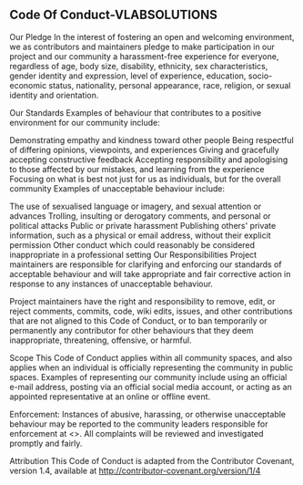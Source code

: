 <h2>Code Of Conduct-VLABSOLUTIONS</h2>

Our Pledge
In the interest of fostering an open and welcoming environment, we as contributors and maintainers pledge to make participation in our project and our community a harassment-free experience for everyone, regardless of age, body size, disability, ethnicity, sex characteristics, gender identity and expression, level of experience, education, socio-economic status, nationality, personal appearance, race, religion, or sexual identity and orientation.

Our Standards
Examples of behaviour that contributes to a positive environment for our community include:

Demonstrating empathy and kindness toward other people
Being respectful of differing opinions, viewpoints, and experiences
Giving and gracefully accepting constructive feedback
Accepting responsibility and apologising to those affected by our mistakes, and learning from the experience
Focusing on what is best not just for us as individuals, but for the overall community
Examples of unacceptable behaviour include:

The use of sexualised language or imagery, and sexual attention or advances
Trolling, insulting or derogatory comments, and personal or political attacks
Public or private harassment
Publishing others' private information, such as a physical or email address, without their explicit permission
Other conduct which could reasonably be considered inappropriate in a professional setting
Our Responsibilities
Project maintainers are responsible for clarifying and enforcing our standards of acceptable behaviour and will take appropriate and fair corrective action in response to any instances of unacceptable behaviour.

Project maintainers have the right and responsibility to remove, edit, or reject comments, commits, code, wiki edits, issues, and other contributions that are not aligned to this Code of Conduct, or to ban temporarily or permanently any contributor for other behaviours that they deem inappropriate, threatening, offensive, or harmful.

Scope
This Code of Conduct applies within all community spaces, and also applies when an individual is officially representing the community in public spaces. Examples of representing our community include using an official e-mail address, posting via an official social media account, or acting as an appointed representative at an online or offline event.

Enforcement:
Instances of abusive, harassing, or otherwise unacceptable behaviour may be reported to the community leaders responsible for enforcement at <>. All complaints will be reviewed and investigated promptly and fairly.

Attribution
This Code of Conduct is adapted from the Contributor Covenant, version 1.4, available at http://contributor-covenant.org/version/1/4